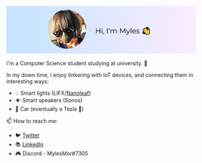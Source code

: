 ![Profile banner](https://github.com/MylesMor/mylesmor/blob/master/banner.png?raw=true)

I'm a Computer Science student studying at university. 🏫

In my down time, I enjoy tinkering with IoT devices, and connecting them in interesting ways:
- 💡 Smart lights (LIFX/[Nanoleaf](https://github.com/mylesmor/nanoleafapi))
- 🔉 Smart speakers (Sonos)
- 🚗 Car (eventually a Tesla 🤞)

📫 How to reach me: 
- 🐦 [Twitter](https://twitter.com/MylesMor_)
- 📚 [LinkedIn](https://www.linkedin.com/in/myles-m-115032153/)
- 🎮 Discord - MylesMor#7305

<!--
**MylesMor/mylesmor** is a ✨ _special_ ✨ repository because its `README.md` (this file) appears on your GitHub profile.

Here are some ideas to get you started:

- 🔭 I’m currently working on ...
- 🌱 I’m currently learning ...
- 👯 I’m looking to collaborate on ...
- 🤔 I’m looking for help with ...
- 💬 Ask me about ...
- 📫 How to reach me: ...
- 😄 Pronouns: ...
- ⚡ Fun fact: ...
-->
